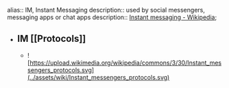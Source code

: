alias:: IM, Instant Messaging
description:: used by social messengers, messaging apps or chat apps
description:: [Instant messaging - Wikipedia](https://en.wikipedia.org/wiki/Instant_messaging);

- ## IM [[Protocols]]
  - ![https://upload.wikimedia.org/wikipedia/commons/3/30/Instant_messengers_protocols.svg](../assets/wiki/Instant_messengers_protocols.svg)